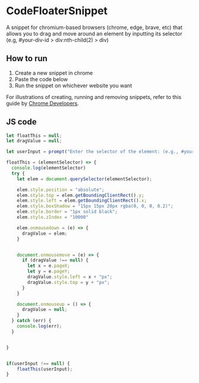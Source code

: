 # CodeFloaterSnippet
A snippet for chromium-based browsers (chrome, edge, brave, etc) that allows you to drag and move around an element by inputting its selector (e.g,  #your-div-id > div:nth-child(2) > div)

## How to run
1. Create a new snippet in chrome
2. Paste the code below
3. Run the snippet on whichever website you want

For illustrations of creating, running and removing snippets, refer to this guide by [Chrome Developers](https://developer.chrome.com/docs/devtools/javascript/snippets/).


## JS code

```javascript
let floatThis = null;
let dragValue = null;

let userInput = prompt("Enter the selector of the element: (e.g., #your-div-id > div:nth-child(2) > div)")

floatThis = (elementSelector) => {
  console.log(elementSelector)
  try {
    let elem = document.querySelector(elementSelector);

    elem.style.position = "absolute";
    elem.style.top = elem.getBoundingClientRect().y;
    elem.style.left = elem.getBoundingClientRect().x;
    elem.style.boxShadow = "15px 15px 20px rgba(0, 0, 0, 0.2)";
    elem.style.border = "1px solid black";
    elem.style.zIndex = "10000"

    elem.onmousedown = (e) => {
      dragValue = elem;
    }


    document.onmousemove = (e) => {
      if (dragValue !== null) {
        let x = e.pageX;
        let y = e.pageY;
        dragValue.style.left = x + "px";
        dragValue.style.top = y + "px";
      }
    }

    document.onmouseup = () => {
      dragValue = null;
    }
  } catch (err) {
    console.log(err);
  }


}


if(userInput !== null) {
	floatThis(userInput);
}

```
